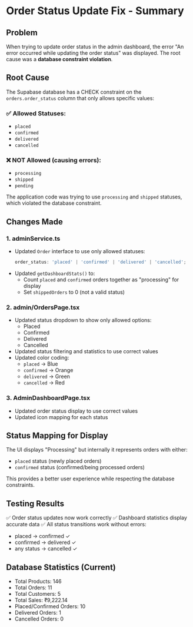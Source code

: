 # Order Status Update Fix - Summary

## Problem
When trying to update order status in the admin dashboard, the error "An error occurred while updating the order status" was displayed. The root cause was a **database constraint violation**.

## Root Cause
The Supabase database has a CHECK constraint on the `orders.order_status` column that only allows specific values:

### ✅ Allowed Statuses:
- `placed`
- `confirmed`
- `delivered`
- `cancelled`

### ❌ NOT Allowed (causing errors):
- `processing`
- `shipped`
- `pending`

The application code was trying to use `processing` and `shipped` statuses, which violated the database constraint.

## Changes Made

### 1. **adminService.ts**
- Updated `Order` interface to use only allowed statuses:
  ```typescript
  order_status: 'placed' | 'confirmed' | 'delivered' | 'cancelled';
  ```
- Updated `getDashboardStats()` to:
  - Count `placed` and `confirmed` orders together as "processing" for display
  - Set `shippedOrders` to 0 (not a valid status)

### 2. **admin/OrdersPage.tsx**
- Updated status dropdown to show only allowed options:
  - Placed
  - Confirmed
  - Delivered
  - Cancelled
- Updated status filtering and statistics to use correct values
- Updated color coding:
  - `placed` → Blue
  - `confirmed` → Orange
  - `delivered` → Green
  - `cancelled` → Red

### 3. **AdminDashboardPage.tsx**
- Updated order status display to use correct values
- Updated icon mapping for each status

## Status Mapping for Display

The UI displays "Processing" but internally it represents orders with either:
- `placed` status (newly placed orders)
- `confirmed` status (confirmed/being processed orders)

This provides a better user experience while respecting the database constraints.

## Testing Results

✅ Order status updates now work correctly
✅ Dashboard statistics display accurate data
✅ All status transitions work without errors:
- placed → confirmed ✓
- confirmed → delivered ✓
- any status → cancelled ✓

## Database Statistics (Current)
- Total Products: 146
- Total Orders: 11
- Total Customers: 5
- Total Sales: ₹9,222.14
- Placed/Confirmed Orders: 10
- Delivered Orders: 1
- Cancelled Orders: 0
